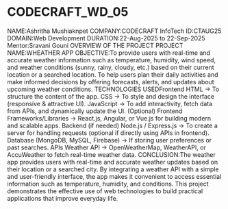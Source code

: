 # CODECRAFT_WD_05
NAME:Ashritha Mushiaknpet
COMPANY:CODECRAFT InfoTech
ID:CTAUG25
DOMAIN:Web Development
DURATION:22-Aug-2025 to 22-Sep-2025
Mentor:Sravani Gouni
OVERVIEW OF THE PROJECT
PROJECT NAME:WHEATHER APP
OBJECTIVE:To provide users with real-time and accurate weather information such as temperature, humidity, wind speed, and weather conditions (sunny, rainy, cloudy, etc.) based on their current location or a searched location.
To help users plan their daily activities and make informed decisions by offering forecasts, alerts, and updates about upcoming weather conditions.
TECHNOLOGIES USEDFrontend
HTML → To structure the content of the app.
CSS → To style and design the interface (responsive & attractive UI).
JavaScript → To add interactivity, fetch data from APIs, and dynamically update the UI.
(Optional) Frontend Frameworks/Libraries → React.js, Angular, or Vue.js for building modern and scalable apps.
Backend (if needed)
Node.js / Express.js → To create a server for handling requests (optional if directly using APIs in frontend).
Database (MongoDB, MySQL, Firebase) → If storing user preferences or past searches.
APIs
Weather API → OpenWeatherMap, WeatherAPI, or AccuWeather to fetch real-time weather data.
CONCLUSION:The weather app provides users with real-time and accurate weather updates based on their location or a searched city. By integrating a weather API with a simple and user-friendly interface, the app makes it convenient to access essential information such as temperature, humidity, and conditions. This project demonstrates the effective use of web technologies to build practical applications that improve everyday life.

